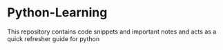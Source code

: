 # Python-Learning
This repository contains code snippets and important notes and acts as a quick refresher guide for python
